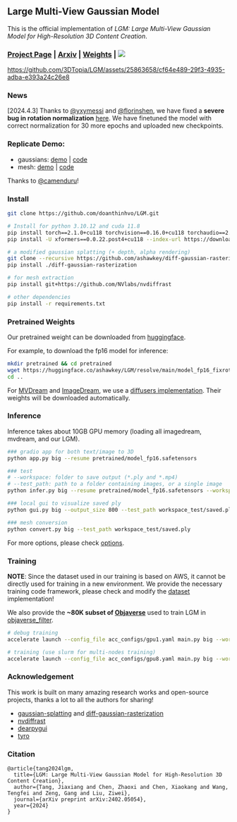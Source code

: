 
## Large Multi-View Gaussian Model

This is the official implementation of *LGM: Large Multi-View Gaussian Model for High-Resolution 3D Content Creation*.

### [Project Page](https://me.kiui.moe/lgm/) | [Arxiv](https://arxiv.org/abs/2402.05054) | [Weights](https://huggingface.co/ashawkey/LGM) | <a href="https://huggingface.co/spaces/ashawkey/LGM"><img src="https://img.shields.io/badge/%F0%9F%A4%97%20Gradio%20Demo-Huggingface-orange"></a>

https://github.com/3DTopia/LGM/assets/25863658/cf64e489-29f3-4935-adba-e393a24c26e8

### News
[2024.4.3] Thanks to [@yxymessi](https://github.com/yxymessi) and [@florinshen](https://github.com/florinshen), we have fixed a **severe bug in rotation normalization** [here](https://github.com/3DTopia/LGM/commit/9a0797cdbacf8e6216d0108cb00cbe43b9cb3d81). We have finetuned the model with correct normalization for 30 more epochs and uploaded new checkpoints.

### Replicate Demo:
* gaussians: [demo](https://replicate.com/camenduru/lgm) | [code](https://github.com/camenduru/LGM-replicate)
* mesh: [demo](https://replicate.com/camenduru/lgm-ply-to-glb) | [code](https://github.com/camenduru/LGM-ply-to-glb-replicate)

Thanks to [@camenduru](https://github.com/camenduru)!

### Install

```bash
git clone https://github.com/doanthinhvo/LGM.git

# Install for python 3.10.12 and cuda 11.8
pip install torch==2.1.0+cu118 torchvision==0.16.0+cu118 torchaudio==2.1.0+cu118 --index-url https://download.pytorch.org/whl/cu118
pip install -U xformers==0.0.22.post4+cu118 --index-url https://download.pytorch.org/whl/cu118

# a modified gaussian splatting (+ depth, alpha rendering)
git clone --recursive https://github.com/ashawkey/diff-gaussian-rasterization
pip install ./diff-gaussian-rasterization

# for mesh extraction
pip install git+https://github.com/NVlabs/nvdiffrast

# other dependencies
pip install -r requirements.txt
```

### Pretrained Weights

Our pretrained weight can be downloaded from [huggingface](https://huggingface.co/ashawkey/LGM).

For example, to download the fp16 model for inference:
```bash
mkdir pretrained && cd pretrained
wget https://huggingface.co/ashawkey/LGM/resolve/main/model_fp16_fixrot.safetensors
cd ..
```

For [MVDream](https://github.com/bytedance/MVDream) and [ImageDream](https://github.com/bytedance/ImageDream), we use a [diffusers implementation](https://github.com/ashawkey/mvdream_diffusers).
Their weights will be downloaded automatically.

### Inference

Inference takes about 10GB GPU memory (loading all imagedream, mvdream, and our LGM).

```bash
### gradio app for both text/image to 3D
python app.py big --resume pretrained/model_fp16.safetensors

### test
# --workspace: folder to save output (*.ply and *.mp4)
# --test_path: path to a folder containing images, or a single image
python infer.py big --resume pretrained/model_fp16.safetensors --workspace workspace_test --test_path data_test 

### local gui to visualize saved ply
python gui.py big --output_size 800 --test_path workspace_test/saved.ply

### mesh conversion
python convert.py big --test_path workspace_test/saved.ply
```

For more options, please check [options](./core/options.py).

### Training

**NOTE**: 
Since the dataset used in our training is based on AWS, it cannot be directly used for training in a new environment.
We provide the necessary training code framework, please check and modify the [dataset](./core/provider_objaverse.py) implementation!

We also provide the **~80K subset of [Objaverse](https://objaverse.allenai.org/objaverse-1.0)** used to train LGM in [objaverse_filter](https://github.com/ashawkey/objaverse_filter).

```bash
# debug training
accelerate launch --config_file acc_configs/gpu1.yaml main.py big --workspace workspace_debug

# training (use slurm for multi-nodes training)
accelerate launch --config_file acc_configs/gpu8.yaml main.py big --workspace workspace
```

### Acknowledgement

This work is built on many amazing research works and open-source projects, thanks a lot to all the authors for sharing!

- [gaussian-splatting](https://github.com/graphdeco-inria/gaussian-splatting) and [diff-gaussian-rasterization](https://github.com/graphdeco-inria/diff-gaussian-rasterization)
- [nvdiffrast](https://github.com/NVlabs/nvdiffrast)
- [dearpygui](https://github.com/hoffstadt/DearPyGui)
- [tyro](https://github.com/brentyi/tyro)

### Citation

```
@article{tang2024lgm,
  title={LGM: Large Multi-View Gaussian Model for High-Resolution 3D Content Creation},
  author={Tang, Jiaxiang and Chen, Zhaoxi and Chen, Xiaokang and Wang, Tengfei and Zeng, Gang and Liu, Ziwei},
  journal={arXiv preprint arXiv:2402.05054},
  year={2024}
}
```
